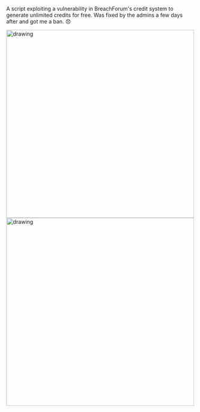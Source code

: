 A script exploiting a vulnerability in BreachForum's credit system to generate unlimited credits for free.
Was fixed by the admins a few days after and got me a ban. :disappointed:

<img src="https://i.imgur.com/Fi9dant.jpg" alt="drawing" width="500"/>

<img src="https://i.imgur.com/Jz5J6Vv.jpg" alt="drawing" width="500"/>
